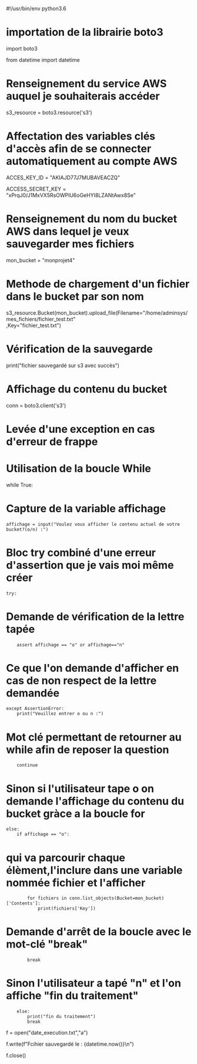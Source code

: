 #!/usr/bin/env python3.6

# importation de la librairie boto3

import boto3

from datetime import datetime

# Renseignement du service AWS auquel je souhaiterais accéder
s3_resource = boto3.resource('s3')

# Affectation des variables clés d'accès afin de se connecter automatiquement au compte AWS
ACCES_KEY_ID = "AKIAJD77J7MUBAVEACZQ"

ACCESS_SECRET_KEY = "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"

# Renseignement du nom du bucket AWS dans lequel je veux sauvegarder mes fichiers

mon_bucket = "monprojet4"

# Methode de chargement d'un fichier dans le bucket par son nom
s3_resource.Bucket(mon_bucket).upload_file(Filename="/home/adminsys/mes_fichiers/fichier_test.txt"\
,Key="fichier_test.txt")

# Vérification de la sauvegarde

print("fichier sauvegardé sur s3 avec succès")

# Affichage du contenu du bucket

conn = boto3.client('s3')

# Levée d'une exception en cas d'erreur de frappe

# Utilisation de la boucle While
while True:

# Capture de la variable affichage
	affichage = input("Voulez vous afficher le contenu actuel de votre bucket?(o/n) :")
# Bloc try combiné d'une erreur d'assertion que je vais moi même créer
	try:
# Demande de vérification de la lettre tapée
		assert affichage == "o" or affichage=="n"
# Ce que l'on demande d'afficher en cas de non respect de la lettre demandée
	except AssertionError:
		print("Veuillez entrer o ou n :")
# Mot clé permettant de retourner au while afin de reposer la question
		continue
# Sinon si l'utilisateur tape o on demande l'affichage du contenu du bucket gràce a la boucle for
	else:
		if affichage == "o":
# qui va parcourir chaque élèment,l'inclure dans une variable nommée fichier et l'afficher
			for fichiers in conn.list_objects(Bucket=mon_bucket)['Contents']:
				print(fichiers['Key'])
# Demande d'arrêt de la boucle avec le mot-clé "break"
			break
# Sinon l'utilisateur a tapé "n" et l'on affiche "fin du traitement"
		else:
			print("fin du traitement")
			break

f = open("date_execution.txt","a")

f.write(f"Fcihier sauvegardé le : {datetime.now()}\n")

f.close()
